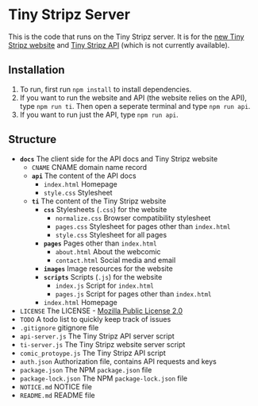 # Tiny Stripz Server
This is the code that runs on the Tiny Stripz server. It is for the [new Tiny Stripz website](https://writerartistcoder.github.io/ti-server/ti/index.html) and [Tiny Stripz API](https://api.tinystripz.com) (which is not currently available).

## Installation
1. To run, first run `npm install` to install dependencies.
2. If you want to run the website and API (the website relies on the API), type `npm run ti`. Then open a seperate terminal and type `npm run api`.
3. If you want to run just the API, type `npm run api`.

## Structure
- **`docs`** The client side for the API docs and Tiny Stripz website
    - `CNAME` CNAME domain name record
    - **`api`** The content of the API docs
        - `index.html` Homepage
        - `style.css` Stylesheet
    - **`ti`** The content of the Tiny Stripz website
        - **`css`** Stylesheets (`.css`) for the website
            - `normalize.css` Browser compatibility stylesheet
            - `pages.css` Stylesheet for pages other than `index.html`
            - `style.css` Stylesheet for all pages
        - **`pages`** Pages other than `index.html`
            - `about.html` About the webcomic
            - `contact.html` Social media and email
        - **`images`** Image resources for the website
        - **`scripts`** Scripts (`.js`) for the website
            - `index.js` Script for `index.html`
            - `pages.js` Script for pages other than `index.html`
        - `index.html` Homepage
- `LICENSE` The LICENSE - [Mozilla Public License 2.0](https://spdx.org/licenses/MPL-2.0.html)
- `TODO` A todo list to quickly keep track of issues
- `.gitignore` gitignore file
- `api-server.js` The Tiny Stripz API server script
- `ti-server.js` The Tiny Stripz website server script
- `comic_protoype.js` The Tiny Stripz API script
- `auth.json` Authorization file, contains API requests and keys
- `package.json` The NPM `package.json` file
- `package-lock.json` The NPM `package-lock.json` file
- `NOTICE.md` NOTICE file
- `README.md` README file